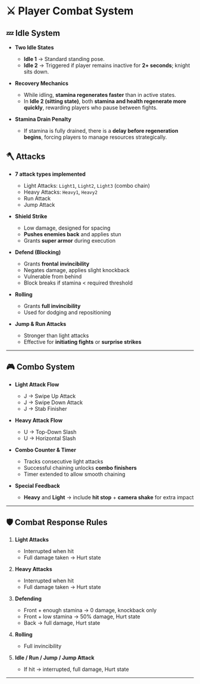 # ⚔️ Player Combat System

## 💤 Idle System

- **Two Idle States**  
  - **Idle 1** → Standard standing pose.  
  - **Idle 2** → Triggered if player remains inactive for **2+ seconds**; knight sits down.  

- **Recovery Mechanics**  
  - While idling, **stamina regenerates faster** than in active states.  
  - In **Idle 2 (sitting state)**, both **stamina and health regenerate more quickly**, rewarding players who pause between fights.  

- **Stamina Drain Penalty**  
  - If stamina is fully drained, there is a **delay before regeneration begins**, forcing players to manage resources strategically.  

## 🪓 Attacks
- **7 attack types implemented**  
  - Light Attacks: `Light1`, `Light2`, `Light3` (combo chain)  
  - Heavy Attacks: `Heavy1`, `Heavy2`  
  - Run Attack  
  - Jump Attack  

- **Shield Strike**  
  - Low damage, designed for spacing  
  - **Pushes enemies back** and applies stun  
  - Grants **super armor** during execution  

- **Defend (Blocking)**  
  - Grants **frontal invincibility**  
  - Negates damage, applies slight knockback  
  - Vulnerable from behind  
  - Block breaks if stamina < required threshold  

- **Rolling**  
  - Grants **full invincibility**  
  - Used for dodging and repositioning  

- **Jump & Run Attacks**  
  - Stronger than light attacks  
  - Effective for **initiating fights** or **surprise strikes**  

---

## 🎮 Combo System
- **Light Attack Flow**  
  - J → Swipe Up Attack  
  - J → Swipe Down Attack  
  - J → Stab Finisher  

- **Heavy Attack Flow**  
  - U → Top-Down Slash  
  - U → Horizontal Slash  

- **Combo Counter & Timer**  
  - Tracks consecutive light attacks  
  - Successful chaining unlocks **combo finishers**  
  - Timer extended to allow smooth chaining  

- **Special Feedback**  
  - **Heavy** and **Light** → include **hit stop** + **camera shake** for extra impact  

---

## 🛡️ Combat Response Rules
1. **Light Attacks**  
   - Interrupted when hit  
   - Full damage taken → Hurt state  

2. **Heavy Attacks**  
   - Interrupted when hit  
   - Full damage taken → Hurt state  

3. **Defending**  
   - Front + enough stamina → 0 damage, knockback only  
   - Front + low stamina → 50% damage, Hurt state  
   - Back → full damage, Hurt state  

4. **Rolling**  
   - Full invincibility  

5. **Idle / Run / Jump / Jump Attack**  
   - If hit → interrupted, full damage, Hurt state  
---
